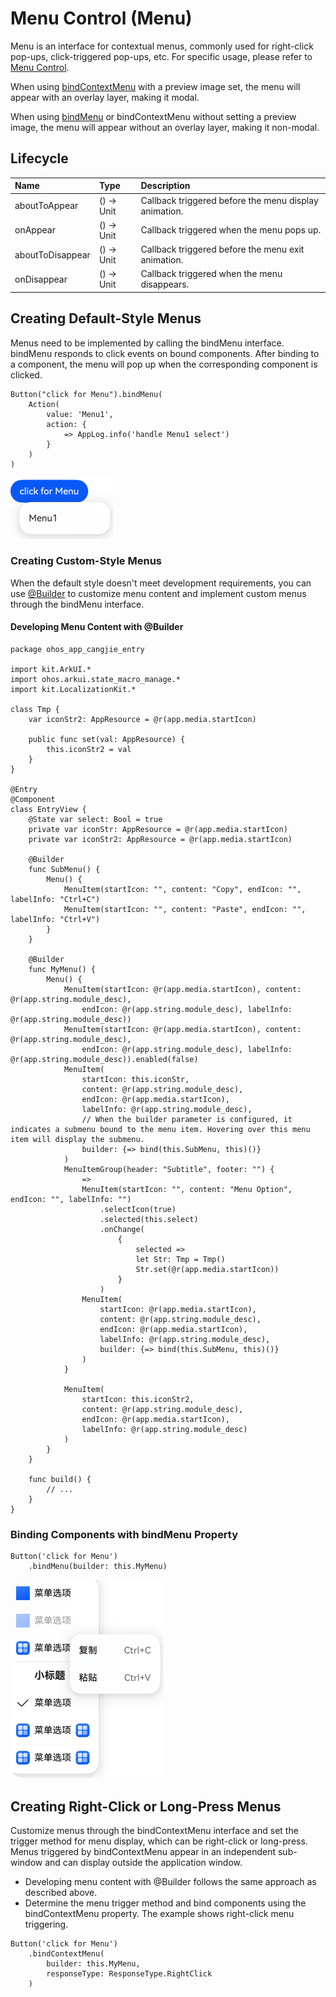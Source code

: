 # Menu Control (Menu)

Menu is an interface for contextual menus, commonly used for right-click pop-ups, click-triggered pop-ups, etc. For specific usage, please refer to [Menu Control](../../../API_Reference/source_en/arkui-cj/cj-universal-attribute-menu.md).

When using [bindContextMenu](../../../API_Reference/source_en/arkui-cj/cj-universal-attribute-menu.md#func-bindcontextmenu---unit-responsetype) with a preview image set, the menu will appear with an overlay layer, making it modal.

When using [bindMenu](../../../API_Reference/source_en/arkui-cj/cj-universal-attribute-menu.md#func-bindmenu---unit) or bindContextMenu without setting a preview image, the menu will appear without an overlay layer, making it non-modal.

## Lifecycle

| Name | Type | Description |
|:---|:---|:---|
| aboutToAppear | () -> Unit | Callback triggered before the menu display animation. |
| onAppear | () -> Unit | Callback triggered when the menu pops up. |
| aboutToDisappear | () -> Unit | Callback triggered before the menu exit animation. |
| onDisappear | () -> Unit | Callback triggered when the menu disappears. |

## Creating Default-Style Menus

Menus need to be implemented by calling the bindMenu interface. bindMenu responds to click events on bound components. After binding to a component, the menu will pop up when the corresponding component is clicked.

```cangjie
Button("click for Menu").bindMenu(
    Action(
        value: 'Menu1',
        action: {
            => AppLog.info('handle Menu1 select')
        }
    )
)
```

![menu](figures/menu1.png)

### Creating Custom-Style Menus

When the default style doesn't meet development requirements, you can use [@Builder](./paradigm/cj-macro-builder.md) to customize menu content and implement custom menus through the bindMenu interface.

#### Developing Menu Content with @Builder

 <!-- run -->

```cangjie
package ohos_app_cangjie_entry

import kit.ArkUI.*
import ohos.arkui.state_macro_manage.*
import kit.LocalizationKit.*

class Tmp {
    var iconStr2: AppResource = @r(app.media.startIcon)

    public func set(val: AppResource) {
        this.iconStr2 = val
    }
}

@Entry
@Component
class EntryView {
    @State var select: Bool = true
    private var iconStr: AppResource = @r(app.media.startIcon)
    private var iconStr2: AppResource = @r(app.media.startIcon)

    @Builder
    func SubMenu() {
        Menu() {
            MenuItem(startIcon: "", content: "Copy", endIcon: "", labelInfo: "Ctrl+C")
            MenuItem(startIcon: "", content: "Paste", endIcon: "", labelInfo: "Ctrl+V")
        }
    }

    @Builder
    func MyMenu() {
        Menu() {
            MenuItem(startIcon: @r(app.media.startIcon), content: @r(app.string.module_desc),
                endIcon: @r(app.string.module_desc), labelInfo: @r(app.string.module_desc))
            MenuItem(startIcon: @r(app.media.startIcon), content: @r(app.string.module_desc),
                endIcon: @r(app.string.module_desc), labelInfo: @r(app.string.module_desc)).enabled(false)
            MenuItem(
                startIcon: this.iconStr,
                content: @r(app.string.module_desc),
                endIcon: @r(app.media.startIcon),
                labelInfo: @r(app.string.module_desc),
                // When the builder parameter is configured, it indicates a submenu bound to the menu item. Hovering over this menu item will display the submenu.
                builder: {=> bind(this.SubMenu, this)()}
            )
            MenuItemGroup(header: "Subtitle", footer: "") {
                =>
                MenuItem(startIcon: "", content: "Menu Option", endIcon: "", labelInfo: "")
                    .selectIcon(true)
                    .selected(this.select)
                    .onChange(
                        {
                            selected =>
                            let Str: Tmp = Tmp()
                            Str.set(@r(app.media.startIcon))
                        }
                    )
                MenuItem(
                    startIcon: @r(app.media.startIcon),
                    content: @r(app.string.module_desc),
                    endIcon: @r(app.media.startIcon),
                    labelInfo: @r(app.string.module_desc),
                    builder: {=> bind(this.SubMenu, this)()}
                )
            }

            MenuItem(
                startIcon: this.iconStr2,
                content: @r(app.string.module_desc),
                endIcon: @r(app.media.startIcon),
                labelInfo: @r(app.string.module_desc)
            )
        }
    }

    func build() {
        // ...
    }
}
```

### Binding Components with bindMenu Property

```cangjie
Button('click for Menu')
    .bindMenu(builder: this.MyMenu)
```

![menu](figures/menu2.png)

## Creating Right-Click or Long-Press Menus

Customize menus through the bindContextMenu interface and set the trigger method for menu display, which can be right-click or long-press. Menus triggered by bindContextMenu appear in an independent sub-window and can display outside the application window.

- Developing menu content with @Builder follows the same approach as described above.
- Determine the menu trigger method and bind components using the bindContextMenu property. The example shows right-click menu triggering.

```cangjie
Button('click for Menu')
    .bindContextMenu(
        builder: this.MyMenu,
        responseType: ResponseType.RightClick
    )
```